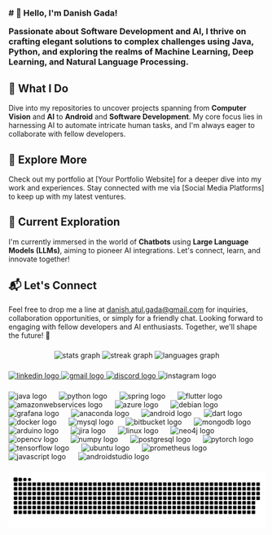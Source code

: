 <h3 align="left"># 👋 Hello, I'm Danish Gada!

Passionate about Software Development and AI, I thrive on crafting elegant solutions to complex challenges using **Java**, **Python**, and exploring the realms of **Machine Learning**, **Deep Learning**, and **Natural Language Processing**. 

## 🚀 What I Do

Dive into my repositories to uncover projects spanning from **Computer Vision** and **AI** to **Android** and **Software Development**. My core focus lies in harnessing AI to automate intricate human tasks, and I'm always eager to collaborate with fellow developers.

## 🔗 Explore More

Check out my portfolio at [Your Portfolio Website] for a deeper dive into my work and experiences. Stay connected with me via [Social Media Platforms] to keep up with my latest ventures.

## 🌱 Current Exploration

I'm currently immersed in the world of **Chatbots** using **Large Language Models (LLMs)**, aiming to pioneer AI integrations. Let's connect, learn, and innovate together!

## 📬 Let's Connect

Feel free to drop me a line at danish.atul.gada@gmail.com for inquiries, collaboration opportunities, or simply for a friendly chat. Looking forward to engaging with fellow developers and AI enthusiasts. Together, we'll shape the future! 🌟</h3>

###

<div align="center">
  <img src="https://github-readme-stats.vercel.app/api?username=danishgada&hide_title=false&hide_rank=true&show_icons=true&include_all_commits=true&count_private=true&disable_animations=false&theme=dark&locale=en&hide_border=true" height="150" alt="stats graph"  />
  <img src="https://streak-stats.demolab.com?user=danishgada&locale=en&mode=daily&theme=dark&hide_border=true&border_radius=11&date_format=M j[, Y]" height="150" alt="streak graph"  />
  <img src="https://github-readme-stats.vercel.app/api/top-langs?username=danishgada&locale=en&hide_title=true&layout=compact&card_width=320&langs_count=4&theme=dark&hide_border=true" height="100" alt="languages graph"  />
</div>

###

<div align="left">
  <a href="https://www.linkedin.com/in/danishgada/" target="_blank">
    <img src="https://img.shields.io/static/v1?message=LinkedIn&logo=linkedin&label=&color=0077B5&logoColor=white&labelColor=&style=for-the-badge" height="30" alt="linkedin logo"  />
  </a>
  <a href="danish.atul.gada@gmail.com" target="_blank">
    <img src="https://img.shields.io/static/v1?message=Gmail&logo=gmail&label=&color=D14836&logoColor=white&labelColor=&style=for-the-badge" height="30" alt="gmail logo"  />
  </a>
  <a href="https://discord.gg/MHD7U9M6" target="_blank">
    <img src="https://img.shields.io/static/v1?message=Discord&logo=discord&label=&color=7289DA&logoColor=white&labelColor=&style=for-the-badge" height="30" alt="discord logo"  />
  </a>
  <img src="https://img.shields.io/static/v1?message=Instagram&logo=instagram&label=&color=E4405F&logoColor=white&labelColor=&style=for-the-badge" height="30" alt="instagram logo"  />
</div>

###

<div align="left">
  <img src="https://skillicons.dev/icons?i=java" height="28" alt="java logo"  />
  <img width="16" />
  <img src="https://skillicons.dev/icons?i=py" height="28" alt="python logo"  />
  <img width="16" />
  <img src="https://skillicons.dev/icons?i=spring" height="28" alt="spring logo"  />
  <img width="16" />
  <img src="https://skillicons.dev/icons?i=flutter" height="28" alt="flutter logo"  />
  <img width="16" />
  <img src="https://skillicons.dev/icons?i=aws" height="28" alt="amazonwebservices logo"  />
  <img width="16" />
  <img src="https://skillicons.dev/icons?i=azure" height="28" alt="azure logo"  />
  <img width="16" />
  <img src="https://cdn.jsdelivr.net/gh/devicons/devicon/icons/debian/debian-original.svg" height="28" alt="debian logo"  />
  <img width="16" />
  <img src="https://skillicons.dev/icons?i=grafana" height="28" alt="grafana logo"  />
  <img width="16" />
  <img src="https://cdn.jsdelivr.net/gh/devicons/devicon/icons/anaconda/anaconda-original.svg" height="28" alt="anaconda logo"  />
  <img width="16" />
  <img src="https://cdn.jsdelivr.net/gh/devicons/devicon/icons/android/android-original.svg" height="28" alt="android logo"  />
  <img width="16" />
  <img src="https://skillicons.dev/icons?i=dart" height="28" alt="dart logo"  />
  <img width="16" />
  <img src="https://skillicons.dev/icons?i=docker" height="28" alt="docker logo"  />
  <img width="16" />
  <img src="https://skillicons.dev/icons?i=mysql" height="28" alt="mysql logo"  />
  <img width="16" />
  <img src="https://cdn.jsdelivr.net/gh/devicons/devicon/icons/bitbucket/bitbucket-original.svg" height="28" alt="bitbucket logo"  />
  <img width="16" />
  <img src="https://skillicons.dev/icons?i=mongodb" height="28" alt="mongodb logo"  />
  <img width="16" />
  <img src="https://cdn.jsdelivr.net/gh/devicons/devicon/icons/arduino/arduino-original.svg" height="28" alt="arduino logo"  />
  <img width="16" />
  <img src="https://cdn.jsdelivr.net/gh/devicons/devicon/icons/jira/jira-original.svg" height="28" alt="jira logo"  />
  <img width="16" />
  <img src="https://cdn.jsdelivr.net/gh/devicons/devicon/icons/linux/linux-original.svg" height="28" alt="linux logo"  />
  <img width="16" />
  <img src="https://cdn.jsdelivr.net/gh/devicons/devicon/icons/neo4j/neo4j-original.svg" height="28" alt="neo4j logo"  />
  <img width="16" />
  <img src="https://cdn.jsdelivr.net/gh/devicons/devicon/icons/opencv/opencv-original.svg" height="28" alt="opencv logo"  />
  <img width="16" />
  <img src="https://cdn.jsdelivr.net/gh/devicons/devicon/icons/numpy/numpy-original.svg" height="28" alt="numpy logo"  />
  <img width="16" />
  <img src="https://cdn.jsdelivr.net/gh/devicons/devicon/icons/postgresql/postgresql-original.svg" height="28" alt="postgresql logo"  />
  <img width="16" />
  <img src="https://cdn.jsdelivr.net/gh/devicons/devicon/icons/pytorch/pytorch-original.svg" height="28" alt="pytorch logo"  />
  <img width="16" />
  <img src="https://cdn.jsdelivr.net/gh/devicons/devicon/icons/tensorflow/tensorflow-original.svg" height="28" alt="tensorflow logo"  />
  <img width="16" />
  <img src="https://cdn.jsdelivr.net/gh/devicons/devicon/icons/ubuntu/ubuntu-plain.svg" height="28" alt="ubuntu logo"  />
  <img width="16" />
  <img src="https://skillicons.dev/icons?i=prometheus" height="28" alt="prometheus logo"  />
  <img width="16" />
  <img src="https://skillicons.dev/icons?i=js" height="28" alt="javascript logo"  />
  <img width="16" />
  <img src="https://skillicons.dev/icons?i=androidstudio" height="28" alt="androidstudio logo"  />
</div>

###

<img src="https://raw.githubusercontent.com/danishgada/danishgada/output/snake.svg" alt="Snake animation" />

###
